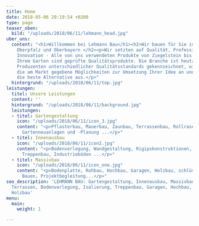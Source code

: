 ```yaml
---
title: Home
date: 2018-05-06 20:19:54 +0200
type: page
teaser_oben:
  bild: "/uploads/2018/06/11/lehmann_head.jpg"
uber_uns:
  content: "<h1>Willkommen bei Lehmann Bau</h1><h2>Wir bauen für Sie im Raum <br>Niederbayern,
    Oberpfalz und Oberbayern </h2><p>Wir setzten auf Qualität, Professionalität und
    Innovation - Alle von uns verwendeten Produkte von Ziegelstein bis zum Baum in
    Ihrem Garten sind geprüfte Qualitätsprodukte. Die Branche ist heutzutage von vielen
    Produzenten unterschiedlicher Qualitätsstandards gekennzeichnet, wir zeigen Ihnen
    die am Markt gegebene Möglichkeiten zur Umsetzung Ihrer Idee an und wählen gemeinsam
    die beste Alternative aus.</p>"
  hintergrund: "/uploads/2018/06/11/top.jpg"
leistungen:
  titel: Unsere Leistungen
  content: ''
  hintergrund: "/uploads/2018/06/11/background.jpg"
  leistungen:
  - titel: Gartengestaltung
    icon: "/uploads/2018/06/11/icon_3.jpg"
    content: "<p>Pflasterbau, Mauerbau, Zaunbau, Terrassenbau, Rollrasen, Pflanzenhandel,
      Gartenneuanlagen und -Planung ...</p>"
  - titel: Innenausbau
    icon: "/uploads/2018/06/11/icon2.jpg"
    content: "<p>Bodenverlegung, Wandgestaltung, Rigipskonstruktionen, Isolierung,
      Treppenbau, Industrieböden ...</p>"
  - titel: Massivbau
    icon: "/uploads/2018/06/11/icon_one.jpg"
    content: "<p>Bodenplatte, Rohbau, Hochbau, Garagen, Holzbau, schlüsselfertiges
      Bauen, Projektbegleitung...</p>"
seo_description: 'LEHMANN BAU: Gartengestaltung, Innenausbau, Massivbau: Pflasterarbeiten,
  Terrassen, Bodenverlegung, Isolierung, Treppenbau, Garagen, Hochbau, Rohbau, Bodenplatte,
  Holzbau'
menu:
  main:
    weight: 1

---
```

